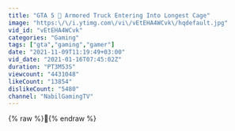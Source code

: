 ```yaml
---
title: "GTA 5 🐸 Armored Truck Entering Into Longest Cage"
image: "https:\/\/i.ytimg.com\/vi\/vEtEHA4WCvk\/hqdefault.jpg"
vid_id: "vEtEHA4WCvk"
categories: "Gaming"
tags: ["gta","gaming","gamer"]
date: "2021-11-09T11:19:49+03:00"
vid_date: "2021-01-16T07:45:02Z"
duration: "PT3M53S"
viewcount: "4431048"
likeCount: "13854"
dislikeCount: "5480"
channel: "NabilGamingTV"
---
```

{% raw %}👀{% endraw %}
